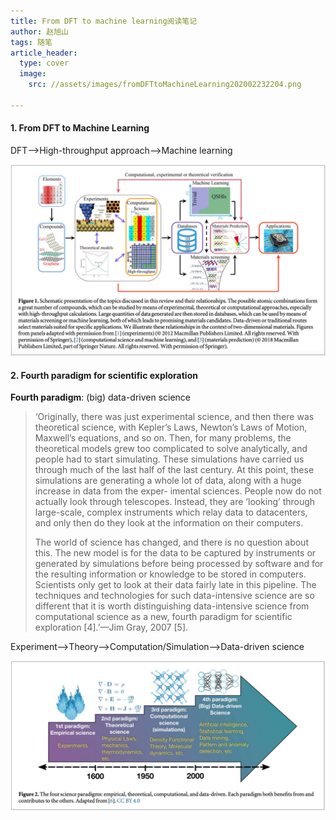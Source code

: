 ```yaml
---
title: From DFT to machine learning阅读笔记
author: 赵旭山
tags: 随笔
article_header:
  type: cover
  image:
    src: //assets/images/fromDFTtoMachineLearning202002232204.png

---
```


#### 1. From DFT to Machine Learning

DFT⟶High-throughput approach⟶Machine learning

![](/assets/images/fromDFTtoMLFigure1_202002232212.png)

#### 2. Fourth paradigm for scientific exploration

**Fourth paradigm**: (big) data-driven science

> ‘Originally, there was just experimental science, and then there was theoretical science, with Kepler’s Laws, Newton’s Laws of Motion, Maxwell’s equations, and so on. Then, for many problems, the theoretical models grew too complicated to solve analytically, and people had to start simulating. These simulations have carried us through much of the last half of the last century. At this point, these simulations are generating a whole lot of data, along with a huge increase in data from the exper- imental sciences. People now do not actually look through telescopes. Instead, they are ‘looking’ through large-scale, complex instruments which relay data to datacenters, and only then do they look at the information on their computers.
>
> The world of science has changed, and there is no question about this. The new model is for the data to be captured by instruments or generated by simulations before being processed by software and for the resulting information or knowledge to be stored in computers. Scientists only get to look at their data fairly late in this pipeline. The techniques and technologies for such data-intensive science are so different that it is worth distinguishing data-intensive science from computational science as a new, fourth paradigm for scientific exploration [4].’—Jim Gray, 2007 [5].

Experiment⟶Theory⟶Computation/Simulation⟶Data-driven science

![](/assets/images/fromDFTtoMLFigure2_202002232227.png)
